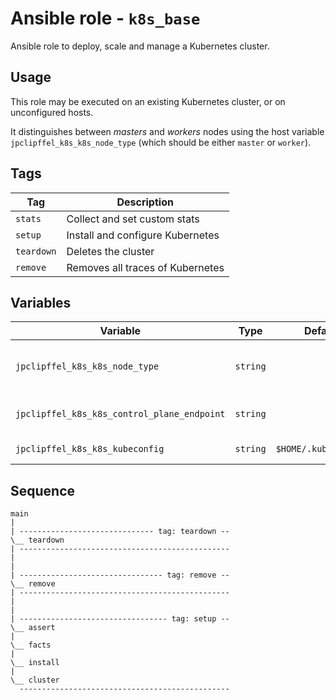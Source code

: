# Ansible role - `k8s_base`

Ansible role to deploy, scale and manage a Kubernetes cluster.

## Usage

This role may be executed on an existing Kubernetes cluster, or on unconfigured hosts.

It distinguishes between *masters* and *workers* nodes using the host variable `jpclipffel_k8s_k8s_node_type` (which should be either `master` or `worker`).


## Tags

| Tag        | Description                      |
|------------|----------------------------------|
| `stats`    | Collect and set custom stats     |
| `setup`    | Install and configure Kubernetes |
| `teardown` | Deletes the cluster              |
| `remove`   | Removes all traces of Kubernetes |

## Variables

| Variable                          | Type     | Default              | Required | Description                          |
|-----------------------------------|----------|----------------------|----------|--------------------------------------|
| `jpclipffel_k8s_k8s_node_type`              | `string` |                      | Yes      | K8S node type (`master` or `worker`) |
| `jpclipffel_k8s_k8s_control_plane_endpoint` | `string` |                      | Yes      | Control plane (IP or FQDN)           |
| `jpclipffel_k8s_k8s_kubeconfig`             | `string` | `$HOME/.kube/config` | No       | *kubeconfig* file                    |

## Sequence

```text
main
|
| ------------------------------ tag: teardown --
\__ teardown
| -----------------------------------------------
|
|
| -------------------------------- tag: remove --
\__ remove
| -----------------------------------------------
|
|
| --------------------------------- tag: setup --
\__ assert
|
\__ facts
|
\__ install
|
\__ cluster
  -----------------------------------------------
```
